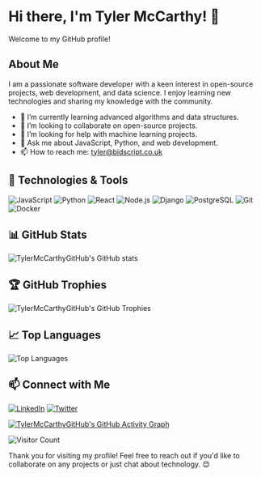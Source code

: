 # Hi there, I'm Tyler McCarthy! 👋

Welcome to my GitHub profile!

## About Me

I am a passionate software developer with a keen interest in open-source projects, web development, and data science. I enjoy learning new technologies and sharing my knowledge with the community.

- 🌱 I’m currently learning advanced algorithms and data structures.
- 👯 I’m looking to collaborate on open-source projects.
- 🤔 I’m looking for help with machine learning projects.
- 💬 Ask me about JavaScript, Python, and web development.
- 📫 How to reach me: [tyler@bidscript.co.uk](mailto:tylermccarthy@bidscript.co.uk)

## 🔧 Technologies & Tools

![JavaScript](https://img.shields.io/badge/JavaScript-ES6+-F7DF1E?logo=javascript&logoColor=000)
![Python](https://img.shields.io/badge/Python-3.8-3776AB?logo=python&logoColor=fff)
![React](https://img.shields.io/badge/React-17-61DAFB?logo=react&logoColor=000)
![Node.js](https://img.shields.io/badge/Node.js-14-339933?logo=node.js&logoColor=fff)
![Django](https://img.shields.io/badge/Django-3.1-092E20?logo=django&logoColor=fff)
![PostgreSQL](https://img.shields.io/badge/PostgreSQL-13-336791?logo=postgresql&logoColor=fff)
![Git](https://img.shields.io/badge/Git-F05032?logo=git&logoColor=fff)
![Docker](https://img.shields.io/badge/Docker-2496ED?logo=docker&logoColor=fff)

## 📊 GitHub Stats

![TylerMcCarthyGitHub's GitHub stats](https://github-readme-stats.vercel.app/api?username=TylerMcCarthyGitHub&show_icons=true&theme=radical)

## 🏆 GitHub Trophies

![TylerMcCarthyGitHub's GitHub Trophies](https://github-profile-trophy.vercel.app/?username=TylerMcCarthyGitHub&theme=dracula&column=7)

## 📈 Top Languages

![Top Languages](https://github-readme-stats.vercel.app/api/top-langs/?username=TylerMcCarthyGitHub&layout=compact&theme=radical)

## 📫 Connect with Me

[![LinkedIn](https://img.shields.io/badge/LinkedIn-Tyler%20McCarthy-blue?logo=linkedin)](https://www.linkedin.com/in/tylermccarthygithub/)
[![Twitter](https://img.shields.io/badge/Twitter-@TylerMcCarthyGitHub-1DA1F2?logo=twitter)](https://twitter.com/TylerMcCarthyGitHub)

<!-- GitHub Activity Graph -->
[![TylerMcCarthyGitHub's GitHub Activity Graph](https://activity-graph.herokuapp.com/graph?username=TylerMcCarthyGitHub&theme=dracula)](https://github.com/TylerMcCarthyGitHub)

<!-- Visitor Badge -->
![Visitor Count](https://visitor-badge.laobi.icu/badge?page_id=TylerMcCarthyGitHub.TylerMcCarthyGitHub)

Thank you for visiting my profile! Feel free to reach out if you'd like to collaborate on any projects or just chat about technology. 😊
